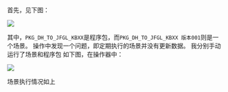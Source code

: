首先，见下图：

![](./_image/2018-03-20-22-36-27.jpg)

其中，`PKG_DH_TO_JFGL_KBXX`是程序包，而`PKG_DH_TO_JFGL_KBXX 版本001`则是一个场景。
操作中发现一个问题，即定期执行的场景并没有更新数据。
我分别手动运行了场景和程序包
如下图，在操作器中：

![](./_image/2018-03-20-22-38-04.jpg)

场景执行情况如上
